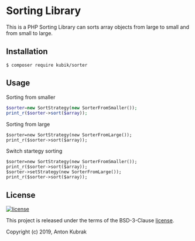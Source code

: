 Sorting Library
===============
This is a PHP Sorting Library can sorts array objects from large to small and from small to large.

Installation
------------



```
$ composer require kubik/sorter
```
Usage
-----
Sorting from smaller
```php
$sorter=new SortStrategy(new SorterFromSmaller());
print_r($sorter->sort($array));
```
Sorting from large
```
$sorter=new SortStrategy(new SorterFromLarge());
print_r($sorter->sort($array));
```
Switch startegy sorting
```
$sorter=new SortStrategy(new SorterFromSmaller());
print_r($sorter->sort($array));
$sorter->setStrategy(new SorterFromLarge());
print_r($sorter->sort($array));
```




License
-------

[![license](https://img.shields.io/github/license/greeflas/default-project.svg)](LICENSE)

This project is released under the terms of the BSD-3-Clause [license](LICENSE).

Copyright (c) 2019, Anton Kubrak